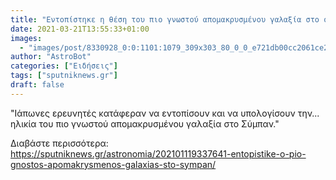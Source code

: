 ```yaml
---
title: "Εντοπίστηκε η θέση του πιο γνωστού απομακρυσμένου γαλαξία στο σύμπαν"
date: 2021-03-21T13:55:33+01:00
images:
  - "images/post/8330928_0:0:1101:1079_309x303_80_0_0_e721db00cc2061ce24bfbf5f3a7bb6cf.jpg"
author: "AstroBot"
categories: ["Ειδήσεις"]
tags: ["sputniknews.gr"]
draft: false
---
```


"Ιάπωνες ερευνητές κατάφεραν να εντοπίσουν και να υπολογίσουν την... ηλικία του πιο γνωστού απομακρυσμένου γαλαξία στο Σύμπαν."

Διαβάστε περισσότερα: https://sputniknews.gr/astronomia/202101119337641-entopistike-o-pio-gnostos-apomakrysmenos-galaxias-sto-sympan/
